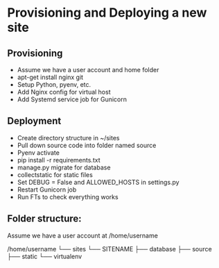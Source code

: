 Provisioning and Deploying a new site
=======================

## Provisioning
* Assume we have a user account and home folder
* apt-get install nginx git
* Setup Python, pyenv, etc.
* Add Nginx config for virtual host
* Add Systemd service job for Gunicorn

## Deployment
* Create directory structure in ~/sites
* Pull down source code into folder named source
* Pyenv activate
* pip install -r requirements.txt
* manage.py migrate for database
* collectstatic for static files
* Set DEBUG = False and ALLOWED_HOSTS in settings.py
* Restart Gunicorn job
* Run FTs to check everything works

## Folder structure:
Assume we have a user account at /home/username

/home/username
└── sites
    └── SITENAME
         ├── database
         ├── source
         ├── static
         └── virtualenv